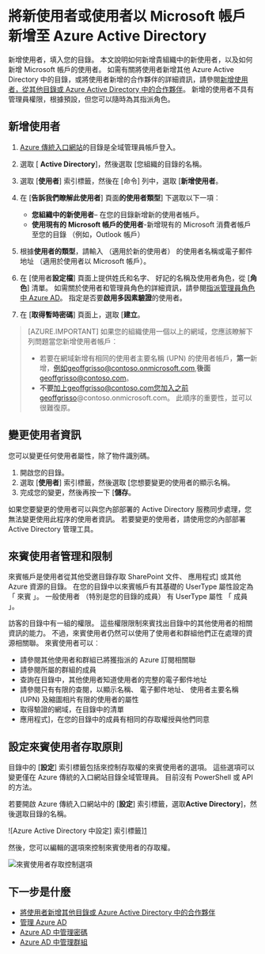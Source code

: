<properties
    pageTitle="將新的使用者新增至 Azure Active Directory |Microsoft Azure"
    description="說明如何新增使用者或變更 Azure Active Directory 中的使用者資訊。"
    services="active-directory"
    documentationCenter=""
    authors="curtand"
    manager="femila"
    editor=""/>

<tags
    ms.service="active-directory"
    ms.workload="identity"
    ms.tgt_pltfrm="na"
    ms.devlang="na"
    ms.topic="get-started-article"
    ms.date="09/22/2016"
    ms.author="curtand"/>

# <a name="add-new-users--or-users-with-microsoft-accounts-to-azure-active-directory"></a>將新使用者或使用者以 Microsoft 帳戶新增至 Azure Active Directory

新增使用者，填入您的目錄。 本文說明如何新增貴組織中的新使用者，以及如何新增 Microsoft 帳戶的使用者。 如需有關將使用者新增其他 Azure Active Directory 中的目錄，或將使用者新增的合作夥伴的詳細資訊，請參閱[新增使用者，從其他目錄或 Azure Active Directory 中的合作夥伴](active-directory-create-users-external.md)。 新增的使用者不具有管理員權限，根據預設，但您可以隨時為其指派角色。

## <a name="add-a-user"></a>新增使用者

1. [Azure 傳統入口網站](https://manage.windowsazure.com)的目錄是全域管理員帳戶登入。
2. 選取 [ **Active Directory**]，然後選取 [您組織的目錄的名稱。
3. 選取 [**使用者**] 索引標籤，然後在 [命令] 列中，選取 [**新增使用者**。
4. 在 [**告訴我們瞭解此使用者**] 頁面**的使用者類型**] 下選取以下一項︰

    - **您組織中的新使用者**– 在您的目錄新增新的使用者帳戶。
    - **使用現有的 Microsoft 帳戶的使用者**-新增現有的 Microsoft 消費者帳戶至您的目錄 （例如，Outlook 帳戶）

5. 根據**使用者的類型**，請輸入 （適用於新的使用者） 的使用者名稱或電子郵件地址 （適用於使用者以 Microsoft 帳戶）。
6. 在 [使用者**設定檔**] 頁面上提供姓氏和名字、 好記的名稱及使用者角色，從 [**角色**] 清單。 如需關於使用者和管理員角色的詳細資訊，請參閱[指派管理員角色中 Azure AD](active-directory-assign-admin-roles.md)。 指定是否要**啟用多因素驗證**的使用者。
7. 在 [**取得暫時密碼**] 頁面上，選取 [**建立**。

> [AZURE.IMPORTANT] 如果您的組織使用一個以上的網域，您應該瞭解下列問題當您新增使用者帳戶︰
>
> - 若要在網域新增有相同的使用者主要名稱 (UPN) 的使用者帳戶，**第一**新增，例如geoffgrisso@contoso.onmicrosoft.com,**後面** geoffgrisso@contoso.com。
> - **不要**加上geoffgrisso@contoso.com您加入之前geoffgrisso@contoso.onmicrosoft.com。 此順序的重要性，並可以很難復原。

## <a name="change-user-information"></a>變更使用者資訊

您可以變更任何使用者屬性，除了物件識別碼。

1. 開啟您的目錄。
2. 選取 [**使用者**] 索引標籤，然後選取 [您想要變更的使用者的顯示名稱。
3. 完成您的變更，然後再按一下 [**儲存**。

如果您要變更的使用者可以與您內部部署的 Active Directory 服務同步處理，您無法變更使用此程序的使用者資訊。 若要變更的使用者，請使用您的內部部署 Active Directory 管理工具。

## <a name="guest-user-management-and-limitations"></a>來賓使用者管理和限制

來賓帳戶是使用者從其他受邀目錄存取 SharePoint 文件、 應用程式] 或其他 Azure 資源的目錄。 在您的目錄中以來賓帳戶有其基礎的 UserType 屬性設定為 「 來賓 」。 一般使用者 （特別是您的目錄的成員） 有 UserType 屬性 「 成員 」。

訪客的目錄中有一組的權限。 這些權限限制來賓找出目錄中的其他使用者的相關資訊的能力。 不過，來賓使用者仍然可以使用了使用者和群組他們正在處理的資源相關聯。 來賓使用者可以︰

- 請參閱其他使用者和群組已將獲指派的 Azure 訂閱相關聯
- 請參閱所屬的群組的成員
- 查詢在目錄中，其他使用者知道使用者的完整的電子郵件地址
- 請參閱只有有限的查閱，以顯示名稱、 電子郵件地址、 使用者主要名稱 (UPN) 及縮圖相片有限的使用者的屬性
- 取得驗證的網域，在目錄中的清單
- 應用程式]，在您的目錄中的成員有相同的存取權授與他們同意

## <a name="set-guest-user-access-policies"></a>設定來賓使用者存取原則

目錄中的 [**設定**] 索引標籤包括來控制存取權的來賓使用者的選項。 這些選項可以變更僅在 Azure 傳統的入口網站目錄全域管理員。 目前沒有 PowerShell 或 API 的方法。

若要開啟 Azure 傳統入口網站中的 [**設定**] 索引標籤，選取**Active Directory**]，然後選取目錄的名稱。

![Azure Active Directory 中設定] 索引標籤][1]

然後，您可以編輯的選項來控制來賓使用者的存取權。

![來賓使用者存取控制選項][2]


## <a name="whats-next"></a>下一步是什麼

- [將使用者新增其他目錄或 Azure Active Directory 中的合作夥伴](active-directory-create-users-external.md)
- [管理 Azure AD](active-directory-administer.md)
- [Azure AD 中管理密碼](active-directory-manage-passwords.md)
- [Azure AD 中管理群組](active-directory-manage-groups.md)

<!--Image references-->
[1]: ./media/active-directory-create-users/RBACDirConfigTab.png
[2]: ./media/active-directory-create-users/RBACGuestAccessControls.png

